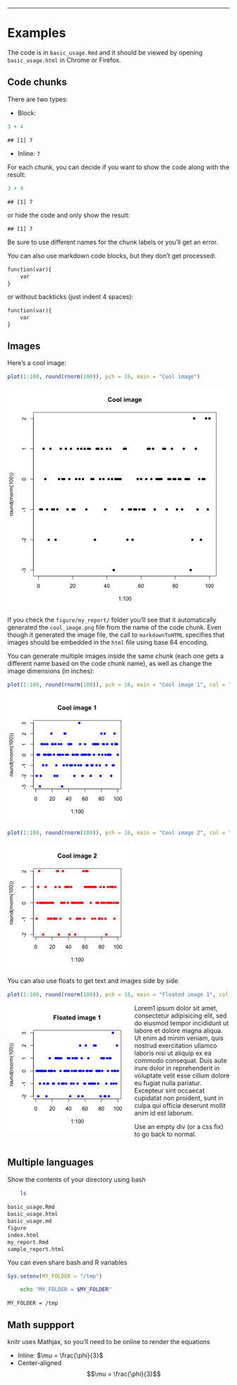 ---




# Examples

The code is in `basic_usage.Rmd` and it should be viewed by opening `basic_usage.html` in Chrome or Firefox.

## Code chunks

There are two types:


* Block:


```r
3 + 4
```

```
## [1] 7
```



* Inline: `7`

For each chunk, you can decide if you want to show the code along with the result:


```r
3 + 4
```

```
## [1] 7
```


or hide the code and only show the result:


```
## [1] 7
```


Be sure to use different names for the chunk labels or you’ll get an error.

You can also use markdown code blocks, but they don’t get processed:

```
function(var){
    var
}
```

or without backticks (just indent 4 spaces):

    function(var){
        var
    }


## Images

Here’s a cool image:


```r
plot(1:100, round(rnorm(100)), pch = 16, main = "Cool image")
```

![](figure/basic_usage/cool_image.png) 


If you check the `figure/my_report/` folder you’ll see that it automatically generated the `cool_image.png` file from the name of the code chunk. Even though it generated the image file, the call to `markdownToHTML` specifies that images should be embedded in the `html` file using base 64 encoding.

You can generate multiple images inside the same chunk (each one gets a different name based on the code chunk name), as well as change the image dimensions (in inches):


```r
plot(1:100, round(rnorm(100)), pch = 16, main = "Cool image 1", col = "blue")
```

![](figure/basic_usage/multiple_images1.png) 

```r
plot(1:100, round(rnorm(100)), pch = 16, main = "Cool image 2", col = "red")
```

![NA](figure/basic_usage/multiple_images2.png) 


You can also use floats to get text and images side by side.


```r
plot(1:100, round(rnorm(100)), pch = 16, main = "Floated image 1", col = "blue")
```

<img src="figure/basic_usage/floated_image1.png"   style="float:left" alt="" title="" /> 


Lorem1 ipsum dolor sit amet, consectetur adipisicing elit, sed do eiusmod
tempor incididunt ut labore et dolore magna aliqua. Ut enim ad minim veniam,
quis nostrud exercitation ullamco laboris nisi ut aliquip ex ea commodo
consequat. Duis aute irure dolor in reprehenderit in voluptate velit esse
cillum dolore eu fugiat nulla pariatur. Excepteur sint occaecat cupidatat non
proident, sunt in culpa qui officia deserunt mollit anim id est laborum.

Use an empty div (or a css fix) to go back to normal.
<div style="clear: both;"></div>

## Multiple languages

Show the contents of your directory using bash


```bash
    ls
```

```
basic_usage.Rmd
basic_usage.html
basic_usage.md
figure
index.html
my_report.Rmd
sample_report.html
```


You can even share bash and R variables


```r
Sys.setenv(MY_FOLDER = "/tmp")
```



```bash
    echo "MY_FOLDER = $MY_FOLDER"
```

```
MY_FOLDER = /tmp
```



## Math suppport

knitr uses Mathjax, so you’ll need to be online to render the equations

* Inline: $\mu = \frac{\phi}{3}$
* Center-aligned
$$\mu = \frac{\phi}{3}$$

